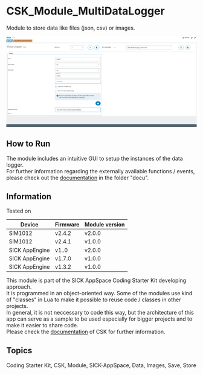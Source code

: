 # CSK_Module_MultiDataLogger

Module to store data like files (json, csv) or images.

![](./docu/media/UI_Screenshot.png)

## How to Run

The module includes an intuitive GUI to setup the instances of the data logger.  
For further information regarding the externally available functions / events, please check out the [documentation](https://raw.githack.com/SICKAppSpaceCodingStarterKit/CSK_Module_MultiDataLogger/main/docu/CSK_Module_MultiDataLogger.html) in the folder "docu".

## Information

Tested on  

|Device|Firmware|Module version|
|--|--|--|
|SIM1012|v2.4.2|v2.0.0|
|SIM1012|v2.4.1|v1.0.0|
|SICK AppEngine|v1..0|v2.0.0|
|SICK AppEngine|v1.7.0|v1.0.0|
|SICK AppEngine|v1.3.2|v1.0.0|

This module is part of the SICK AppSpace Coding Starter Kit developing approach.  
It is programmed in an object-oriented way. Some of the modules use kind of "classes" in Lua to make it possible to reuse code / classes in other projects.  
In general, it is not neccessary to code this way, but the architecture of this app can serve as a sample to be used especially for bigger projects and to make it easier to share code.  
Please check the [documentation](https://github.com/SICKAppSpaceCodingStarterKit/.github/blob/main/docu/SICKAppSpaceCodingStarterKit_Documentation.md) of CSK for further information.  

## Topics

Coding Starter Kit, CSK, Module, SICK-AppSpace, Data, Images, Save, Store
